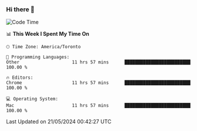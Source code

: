 ### Hi there 👋


<!--START_SECTION:waka-->
![Code Time](http://img.shields.io/badge/Code%20Time-1%2C905%20hrs%203%20mins-blue)

📊 **This Week I Spent My Time On** 

```text
🕑︎ Time Zone: America/Toronto

💬 Programming Languages: 
Other                    11 hrs 57 mins      █████████████████████████   100.00 % 

🔥 Editors: 
Chrome                   11 hrs 57 mins      █████████████████████████   100.00 % 

💻 Operating System: 
Mac                      11 hrs 57 mins      █████████████████████████   100.00 % 
```


 Last Updated on 21/05/2024 00:42:27 UTC
<!--END_SECTION:waka-->

<!--
**SillyPasty/SillyPasty** is a ✨ _special_ ✨ repository because its `README.md` (this file) appears on your GitHub profile.

Here are some ideas to get you started:

- 🔭 I’m currently working on ...
- 🌱 I’m currently learning ...
- 👯 I’m looking to collaborate on ...
- 🤔 I’m looking for help with ...
- 💬 Ask me about ...
- 📫 How to reach me: ...
- 😄 Pronouns: ...
- ⚡ Fun fact: ...
-->


